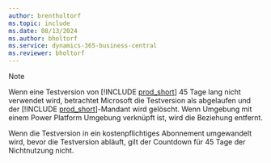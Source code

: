 ```yaml
---
author: brentholtorf
ms.topic: include
ms.date: 08/13/2024
ms.author: bholtorf
ms.service: dynamics-365-business-central
ms.reviewer: bholtorf
---
```

> [!NOTE]
> Wenn eine Testversion von [!INCLUDE [prod_short](prod_short.md)] 45 Tage lang nicht verwendet wird, betrachtet Microsoft die Testversion als abgelaufen und der [!INCLUDE [prod_short](prod_short.md)]-Mandant wird gelöscht. Wenn Umgebung mit einem Power Platform Umgebung verknüpft ist, wird die Beziehung entfernt.
>
> Wenn die Testversion in ein kostenpflichtiges Abonnement umgewandelt wird, bevor die Testversion abläuft, gilt der Countdown für 45 Tage der Nichtnutzung nicht.
